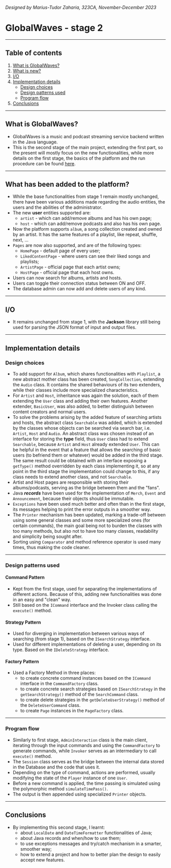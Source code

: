 *Designed by Marius-Tudor Zaharia, 323CA, November-December 2023*

# GlobalWaves - stage 2

---

## Table of contents
1. [What is GlobalWaves?](#what-is-globalwaves)
2. [What is new?](#what-has-been-added-to-the-platform)
3. [I/O](#io)
4. [Implementation details](#implementation-details)
    * [Design choices](#design-choices)
    * [Design patterns used](#design-patterns-used)
    * [Program flow](#program-flow)
5. [Conclusions](#conclusions)

---

## What is GlobalWaves?
* GlobalWaves is a music and podcast streaming service backend written in the
Java language.
* This is the second stage of the main project, extending the first part, so
the present will mostly focus on the new functionalities, while more details on
the first stage, the basics of the platform and the run procedure can be found
[here](https://github.com/tudorz23/GlobalWaves.git).

---

## What has been added to the platform?
* While the base functionalities from stage 1 remain mostly unchanged, there
have been various additions made regarding the audio entities, the users and
the abilities of the administrator.
* The new **user** entities supported are:
  * `artist` - which can add/remove albums and has his own page;
  * `host` - which can add/remove podcasts and also has his own page.
* Now the platform supports `album`, a song collection created and owned by an
artist. It has the same features of a playlist, like repeat, shuffle, next, ...
* `Pages` are now also supported, and are of the following types:
  * `HomePage` - default page of every user;
  * `LikedContentPage` - where users can see their liked songs and playlists;
  * `ArtistPage` - official page that each artist owns;
  * `HostPage` - official page that each host owns.
* Users can now search for albums, artists and hosts.
* Users can toggle their connection status between ON and OFF.
* The database admin can now add and delete users of any kind.

---

## I/O
* It remains unchanged from stage 1, with the **Jackson** library still being
used for parsing the JSON format of input and output files.

---

## Implementation details
### Design choices
* To add support for `Album`, which shares functionalities with `Playlist`,
a new abstract mother class has been created, `SongCollection`, extending the
`Audio` class. It contains the shared behaviours of its two extenders, while
their classes include more specialized characteristics.
* For `Artist` and `Host`, inheritance was again the solution, each of them
extending the `User` class and adding their own features. Another extender,
`BasicUser`, was also added, to better distinguish between content creators
and normal users.
* To solve the problems arising by the added feature of searching artists and
hosts, the abstract class `Searchable` was added, which is extended by the
classes whose objects can be searched via search bar, i.e. `Artist`, `Host` and
`Audio`. An abstract class was chosen instead of an interface for storing the
**type** field, thus `User` class had to extend `Searchable`, because `Artist`
and `Host` already extended `User`. This can be helpful in the event that a
feature that allows the searching of basic users (to befriend them or whatever)
would be added in the third stage. The same result could be obtained with an
interface exposing a `getType()` method overridden by each class implementing
it, so at any point in the third stage the implementation could change to this,
if any class needs to extend another class, and not `Searchable`.
* Artist and Host pages are responsible with storing their albums/podcasts,
serving as the bridge between them and the "fans".
* Java ***records*** have been used for the implementation of `Merch`, `Event`
and `Announcement`, because their objects should be immutable.
* `Exceptions` have been used much better and often than in the first stage,
its messages helping to print the error outputs in a smoother way.
* The `Printer` mechanism has been updated, marking a trade-off between using
some general classes and some more specialized ones (for certain commands),
the main goal being not to burden the classes with too many methods, but also
not to have too many classes, readability and simplicity being sought after.
* Sorting using `Comparator` and method reference operator is used many times,
thus making the code cleaner.

---

### Design patterns used
#### Command Pattern
* Kept from the first stage, used for separating the implementations of
different actions. Because of this, adding new functionalities was done in
an easy and "clean" way.
* Still based on the `ICommand` interface and the Invoker class calling the
`execute()` method.

#### Strategy Pattern
* Used for diverging in implementation between various ways of searching
(from stage 1), based on the `ISearchStrategy` interface.
* Used for different implementations of deleting a user, depending on its type.
Based on the `IDeleteStrategy` interface.

#### Factory Pattern
* Used a Factory Method in three places:
  * to create concrete command instances based on the `ICommand` interface in
    the `CommandFactory` class.
  * to create concrete search strategies based on `ISearchStrategy` in the
    `getSearchStrategy()` method of the `SearchCommand` class.
  * to create delete strategies in the `getDeleteUserStrategy()` method of
  the `DeleteUserCommand` class.
  * to create `Page` instances in the `PageFactory` class.

---

### Program flow
* Similarly to first stage, `AdminInteraction` class is the main client,
iterating through the input commands and using the `CommandFactory` to generate
commands, while `Invoker` serves as an intermediary to call `execute()` method.
* The `Session` class serves as the bridge between the internal data stored
in the Database and the code that uses it.
* Depending on the type of command, actions are performed, usually modifying
the state of the `Player` instance of one `User`.
* Before a new command is applied, the time passing is simulated using the
polymorphic method `simulateTimePass()`.
* The output is then appended using specialized `Printer` objects.

---

## Conclusions
* By implementing this second stage, I learnt:
  * about `LocalDate` and `DateTimeFormatter` functionalities of Java;
  * about Java records and when/how to use them;
  * to use exceptions messages and try/catch mechanism in a smarter,
  smoother way;
  * how to extend a project and how to better plan the design to easily accept
  new features.